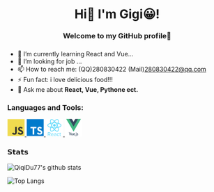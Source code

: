 ### <h1 align="center">Hi👋 I'm Gigi😀!</h1>

### <h3 align="center">Welcome to my GitHub profile👋</h3>

### 
- 🌱 I’m currently learning React and Vue...
- 🤔 I’m looking for job ...
- 📫 How to reach me: (QQ)280830422 (Mail)280830422@qq.com 
- ⚡ Fun fact: i love delicious food!!!
- 💬 Ask me about **React, Vue, Pythone ect.**

<h3 align="left">Languages and Tools:</h3>
<p align="left"> <a href="https://developer.mozilla.org/en-US/docs/Web/JavaScript" target="_blank" rel="noreferrer"> <img src="https://raw.githubusercontent.com/devicons/devicon/master/icons/javascript/javascript-original.svg" alt="javascript" width="40" height="40"/> </a>  <a href="https://www.typescriptlang.org/" target="_blank" rel="noreferrer"> <img src="https://raw.githubusercontent.com/devicons/devicon/master/icons/typescript/typescript-original.svg" alt="typescript" width="40" height="40"/> </a> 
  <a href="https://reactjs.org/" target="_blank" rel="noreferrer"> <img src="https://raw.githubusercontent.com/devicons/devicon/master/icons/react/react-original-wordmark.svg" alt="react" width="40" height="40"/> </a>
  <a href="https://vuejs.org/" target="_blank" rel="noreferrer"> <img src="https://raw.githubusercontent.com/devicons/devicon/master/icons/vuejs/vuejs-original-wordmark.svg" alt="vuejs" width="40" height="40"/> </a> </p>


### 𝗦𝘁𝗮𝘁𝘀

![QiqiDu77's github stats](https://github-readme-stats.yxl76.vercel.app/api?username=QiqiDu77&count_private=true&show_icons=true&theme=panda)


![Top Langs](https://github-readme-stats.yxl76.vercel.app/api/top-langs/?username=QiqiDu77&layout=compact&theme=panda)


<!--
**QiqiDu77/QiqiDu77** is a ✨ _special_ ✨ repository because its `README.md` (this file) appears on your GitHub profile.

Here are some ideas to get you started:

- 🔭 I’m currently working on ...
- 🌱 I’m currently learning ...
- 👯 I’m looking to collaborate on ...
- 🤔 I’m looking for help with ...
- 💬 Ask me about ...
- 📫 How to reach me: ...
- 😄 Pronouns: ...
- ⚡ Fun fact: ...
-->
